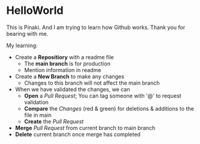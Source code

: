 # HelloWorld
This is Pinaki. And I am trying to learn how Github works.
Thank you for bearing with me.

My learning: 
- Create a **Repositiory** with a readme file
  - The **main branch** is for production
  - Mention information in readme
- Create a **New Branch** to make any changes
  - Changes to this branch will not affect the main branch
- When we have validated the changes, we can
  - **Open** a *Pull Request*; You can tag someone with '@' to request validation
  - **Compare** the *Changes* (red & green) for deletions & additions to the file in main
  - **Create** the *Pull Request* 
- **Merge** *Pull Request* from current branch to main branch
- **Delete** current branch once merge has completed
